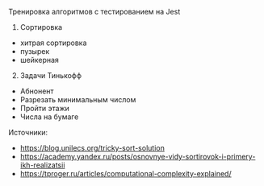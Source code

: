 Тренировка алгоритмов с тестированием на Jest

1. Сортировка

- хитрая сортировка
- пузырек
- шейкерная
<!--- расческой
- вставками
- выбором
- быстрая
- слиянием
- пирамидальная -->

2. Задачи Тинькофф

- Абнонент
- Разрезать минимальным числом
- Пройти этажи
- Числа на бумаге

Источники:

- https://blog.unilecs.org/tricky-sort-solution
- https://academy.yandex.ru/posts/osnovnye-vidy-sortirovok-i-primery-ikh-realizatsii
- https://tproger.ru/articles/computational-complexity-explained/
